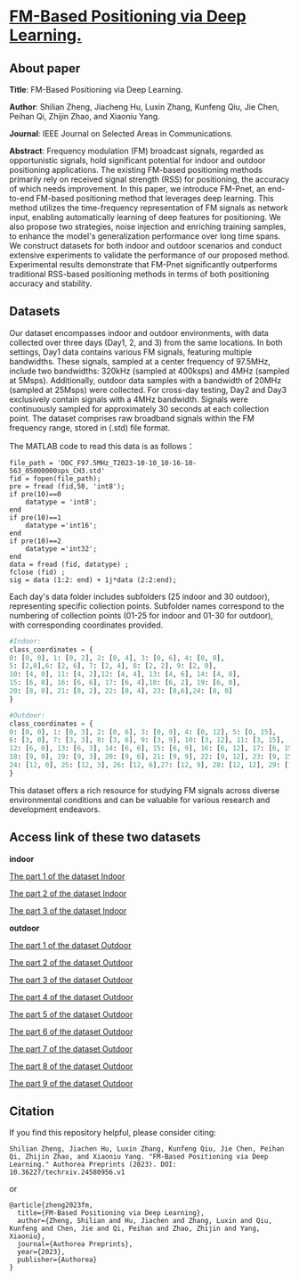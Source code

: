 # [FM-Based Positioning via Deep Learning.](https://www.techrxiv.org/doi/full/10.36227/techrxiv.24580956.v1)

## About paper

**Title**: FM-Based Positioning via Deep Learning.

**Author**: Shilian Zheng, Jiacheng Hu, Luxin Zhang, Kunfeng Qiu, Jie Chen, Peihan Qi, Zhijin Zhao, and Xiaoniu Yang.

**Journal**: IEEE Journal on Selected Areas in Communications.

**Abstract**: Frequency modulation (FM) broadcast signals, regarded as opportunistic signals, hold significant potential for indoor and outdoor positioning applications. The existing FM-based positioning methods primarily rely on received signal strength (RSS) for positioning, the accuracy of which needs improvement. In this paper, we introduce FM-Pnet, an end-to-end FM-based positioning method that leverages deep learning. This method utilizes the time-frequency representation of FM signals as network input, enabling automatically learning of deep features for positioning. We also propose two strategies, noise injection and enriching training samples, to enhance the model's generalization performance over long time spans. We construct datasets for both indoor and outdoor scenarios and conduct extensive experiments to validate the performance of our proposed method. Experimental results demonstrate that FM-Pnet significantly outperforms traditional RSS-based positioning methods in terms of both positioning accuracy and stability.


## Datasets

Our dataset encompasses indoor and outdoor environments, with data collected over three days (Day1, 2, and 3) from the same locations. In both settings, Day1 data contains various FM signals, featuring multiple bandwidths. These signals, sampled at a center frequency of 97.5MHz, include two bandwidths: 320kHz (sampled at 400ksps) and 4MHz (sampled at 5Msps). Additionally, outdoor data samples with a bandwidth of 20MHz (sampled at 25Msps) were collected. For cross-day testing, Day2 and Day3 exclusively contain signals with a 4MHz bandwidth. Signals were continuously sampled for approximately 30 seconds at each collection point. The dataset comprises raw broadband signals within the FM frequency range, stored in (.std) file format.

The MATLAB code to read this data is as follows：

```
file_path = 'DDC_F97.5MHz_T2023-10-10_10-16-10-563_05000000sps_CH3.std'
fid = fopen(file_path);
pre = fread (fid,50, 'int8');
if pre(10)==0
    datatype = 'int8';
end
if pre(10)==1
    datatype ='int16';
end
if pre(10)==2
    datatype ='int32';
end
data = fread (fid, datatype) ;
fclose (fid) ;
sig = data (1:2: end) + 1j*data (2:2:end);
```

Each day's data folder includes subfolders (25 indoor and 30 outdoor), representing specific collection points. Subfolder names correspond to the numbering of collection points (01-25 for indoor and 01-30 for outdoor), with corresponding coordinates provided.

```python
#Indoor:
class_coordinates = {
0: [0, 0], 1: [0, 2], 2: [0, 4], 3: [0, 6], 4: [0, 8],
5: [2,8],6: [2, 6], 7: [2, 4], 8: [2, 2], 9: [2, 0],
10: [4, 0], 11: [4, 2],12: [4, 4], 13: [4, 6], 14: [4, 8],
15: [6, 8], 16: [6, 6], 17: [6, 4],18: [6, 2], 19: [6, 0],
20: [8, 0], 21: [8, 2], 22: [8, 4], 23: [8,6],24: [8, 8]
}
```

```python
#Outdoor:
class_coordinates = {
0: [0, 0], 1: [0, 3], 2: [0, 6], 3: [0, 9], 4: [0, 12], 5: [0, 15],
6: [3, 0], 7: [3, 3], 8: [3, 6], 9: [3, 9], 10: [3, 12], 11: [3, 15],
12: [6, 0], 13: [6, 3], 14: [6, 6], 15: [6, 9], 16: [6, 12], 17: [6, 15],
18: [9, 0], 19: [9, 3], 20: [9, 6], 21: [9, 9], 22: [9, 12], 23: [9, 15],
24: [12, 0], 25: [12, 3], 26: [12, 6],27: [12, 9], 28: [12, 12], 29: [12, 15]
}
```

This dataset offers a rich resource for studying FM signals across diverse environmental conditions and can be valuable for various research and development endeavors.

## Access link of these two datasets

**indoor**

[The part 1 of the dataset Indoor](https://figshare.com/articles/dataset/the_part_1_of_dataset_Indoor/25690560)

[The part 2 of the dataset Indoor](https://figshare.com/articles/dataset/The_part_2_of_dataset_Indoor/25690326)

[The part 3 of the dataset Indoor](https://figshare.com/articles/dataset/The_part_3_of_dataset_Indoor/25690320)

**outdoor**

[The part 1 of the dataset Outdoor](https://figshare.com/articles/dataset/The_part_1_of_dataset_Outdoor/25690299)

[The part 2 of the dataset Outdoor](https://figshare.com/articles/dataset/The_part_2_of_the_dataset_Outdoor_/25714245)

[The part 3 of the dataset Outdoor](https://figshare.com/articles/dataset/The_part_3_of_dataset_Outdoor/25720947)

[The part 4 of the dataset Outdoor](https://figshare.com/articles/dataset/The_part_4_of_dataset_Outdoor/25723548)

[The part 5 of the dataset Outdoor](https://figshare.com/articles/dataset/The_part_5_of_dataset_Outdoor/25750383)

[The part 6 of the dataset Outdoor](https://figshare.com/articles/dataset/The_part_6_of_dataset_Outdoor/25750530)

[The part 7 of the dataset Outdoor](https://figshare.com/articles/dataset/The_part_7_of_dataset_Outdoor/25751094)

[The part 8 of the dataset Outdoor](https://figshare.com/articles/dataset/The_part_8_of_dataset_Outdoor/25751637)

[The part 9 of the dataset Outdoor](https://figshare.com/articles/dataset/The_part_9_of_dataset_Outdoor/25751799)

## Citation

If you find this repository helpful, please consider citing:
```
Shilian Zheng, Jiachen Hu, Luxin Zhang, Kunfeng Qiu, Jie Chen, Peihan Qi, Zhijin Zhao, and Xiaoniu Yang. "FM-Based Positioning via Deep Learning." Authorea Preprints (2023). DOI: 10.36227/techrxiv.24580956.v1
```
or
```
@article{zheng2023fm,
  title={FM-Based Positioning via Deep Learning},
  author={Zheng, Shilian and Hu, Jiachen and Zhang, Luxin and Qiu, Kunfeng and Chen, Jie and Qi, Peihan and Zhao, Zhijin and Yang, Xiaoniu},
  journal={Authorea Preprints},
  year={2023},
  publisher={Authorea}
}
```
